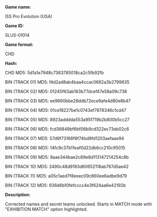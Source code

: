 **Game name:**

ISS Pro Evolution (USA)

**Game ID:**

SLUS-01014

**Game format:**

CHD

**Hash:**

CHD MD5: 5d1a1e7948c7363785018ca2c5fb92fb

BIN (TRACK 01) MD5: f4d2ad8ab4baa4ccac0662a3b2799635

BIN (TRACK 02) MD5: 01240f63ab163b77dcef47e58a09c738

BIN (TRACK 03) MD5: ee9660bbe28ddb72ece9afe4d80e8b47

BIN (TRACK 04) MD5: 01ce18227be1c0743ef7878346c1cd47

BIN (TRACK 05) MD5: 8923adddda553a95f719b2b800b5cc27

BIN (TRACK 06) MD5: fcd36849bf6bf06b9cd322ec73eb02c6

BIN (TRACK 07) MD5: 57d9f73166f8f74bd9fd1203aefaae94

BIN (TRACK 08) MD5: 14fc9c37b11eaf0d22db6cc210c95015

BIN (TRACK 09) MD5: 9aae344bae2c69e8d113147214254c8b

BIN (TRACK 10) MD5: 2490c48d9183d60652118ab767d5ae42

BIN (TRACK 11) MD5: a05c1aed7f8eeec09c860ee6adbe9d79

BIN (TRACK 12) MD5: 936d6b10fefcccc4e3f624aa6e42192b

**Description:**

Corrected names and secret teams unlocked. Starts in MATCH mode with "EXHIBITION MATCH" option highlighted.